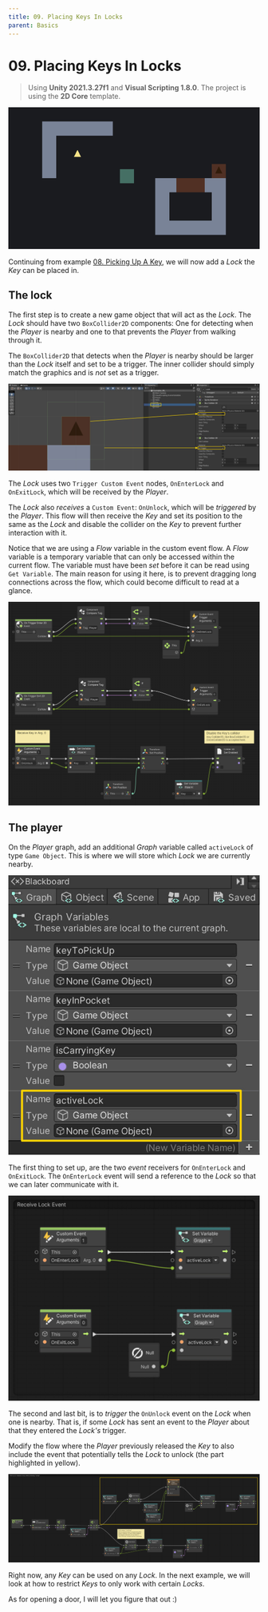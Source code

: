 ```yaml
---
title: 09. Placing Keys In Locks
parent: Basics
---
```


# 09. Placing Keys In Locks

> Using **Unity 2021.3.27f1** and **Visual Scripting 1.8.0**. The project is using the **2D Core** template.

![Demo](./demo.gif)

Continuing from example [08. Picking Up A Key](../08-picking-up-a-key/08-picking-up-a-key), we will now add a *Lock* the *Key* can be placed in.

## The lock

The first step is to create a new game object that will act as the *Lock*. The *Lock* should have two `BoxCollider2D` components: One for detecting when the *Player* is nearby and one to that prevents the *Player* from walking through it.

The `BoxCollider2D` that detects when the *Player* is nearby should be larger than the *Lock* itself and set to be a trigger. The inner collider should simply match the graphics and is *not* set as a trigger.

<img src="./lock-colliders-2x.webp" srcset="./lock-colliders-2x.webp 2x" alt="Lock Colliders">

The *Lock* uses two `Trigger Custom Event` nodes, `OnEnterLock` and `OnExitLock`, which will be received by the *Player*.

The *Lock* also *receives* a `Custom Event`: `OnUnlock`, which will be *triggered* by the *Player*. This flow will then receive the *Key* and set its position to the same as the *Lock* and disable the collider on the *Key* to prevent further interaction with it.

Notice that we are using a *Flow* variable in the custom event flow. A *Flow* variable is a temporary variable that can only be accessed within the current flow. The variable must have been *set* before it can be read using `Get Variable`. The main reason for using it here, is to prevent dragging long connections across the flow, which could become difficult to read at a glance.

[![Lock Graph](./lock-graph.png)](./lock-graph.png)

## The player

On the *Player* graph, add an additional *Graph* variable called `activeLock` of type `Game Object`. This is where we will store which *Lock* we are currently nearby.

<img src="./player-variables-2x.webp" srcset="./player-variables-2x.webp 2x" alt="Player Variables">

The first thing to set up, are the two *event* receivers for `OnEnterLock` and `OnExitLock`. The `OnEnterLock` event will send a reference to the *Lock* so that we can later communicate with it.

[<img src="./player-graph-1-2x.webp" srcset="./player-graph-1-2x.webp 2x" alt="Player Graph 1">](./player-graph-1-2x.webp)

The second and last bit, is to *trigger* the `OnUnlock` event on the *Lock* when one is nearby. That is, if some *Lock* has sent an event to the *Player* about that they entered the *Lock's* trigger.

Modify the flow where the *Player* previously released the *Key* to also include the event that potentially tells the *Lock* to unlock (the part highlighted in yellow).

[<img src="./player-graph-2-2x.webp" srcset="./player-graph-2-2x.webp 2x" alt="Player Graph 2">](./player-graph-2-2x.webp)

Right now, any *Key* can be used on any *Lock*. In the next example, we will look at how to restrict *Keys* to only work with certain *Locks*.

As for opening a door, I will let you figure that out :)